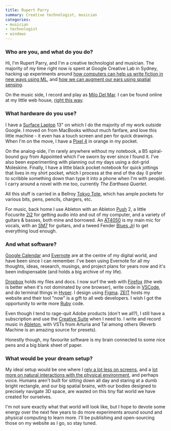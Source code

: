 ```yaml
---
title: Rupert Parry
summary: Creative technologist, musician
categories:
- musician 
- technologist
- windows
---
```


### Who are you, and what do you do?

Hi, I'm Rupert Parry, and I'm a creative technologist and musician. The majority of my time right now is spent at Google Creative Lab in Sydney, hacking up experiments around [how computers can help us write fiction in new ways using ML](https://experiments.withgoogle.com/collection/aiwriting "Experiments by Google about AI and writing."), and [how we can augment our ears using spatial sensing](https://github.com/googlecreativelab/sounds-in-space "An interactive augmented relality audio experiment.").

On the music side, I record and play as [Milo Del Mar](https://open.spotify.com/artist/0tpyii5Kh3FnDIVespCFlG "Rupert's music on Spotify."). I can be found online at my little web house, [right this way](https://www.rparry.me/ "Rupert's website.").

### What hardware do you use?

I have a [Surface Laptop][surface-laptop] 13" on which I do the majority of my work outside Google. I moved on from MacBooks without much fanfare, and love this little machine - it even has a touch screen and pen for quick drawings. When I'm on the move, I have a [Pixel 4][pixel-4] in orange in my pocket.

On the analog-side, I'm rarely anywhere without my notebook, a B5 spiral-bound guy from Appointed which I've sworn by ever since I found it. I've also been experimenting with planning out my days using a dot-grid Moleskine. Finally, I have a little black pocket notebook for quick jottings that lives in my shirt pocket, which I process at the end of the day (I prefer to scribble something down than type it into a phone when I'm with people). I carry around a novel with me too, currently _The Earthsea Quartet_.

All this stuff is carried in a Bellroy [Tokyo Tote][tokyo-tote], which has ample pockets for various bits, pens, pencils, chargers, etc.

For music, back home I use Ableton with an Ableton [Push][] 2, a little Focusrite [2i2][scarlett-2i2] for getting audio into and out of my computer, and a variety of guitars & basses, both mine and borrowed. An [AT4050][] is my main mic for vocals, with an [SM7][sm7b] for guitars, and a tweed Fender [Blues Jr][blues-junior]i to get everything loud enough.

### And what software?

[Google Calendar][google-calendar] and [Evernote][] are at the centre of my digital world, and have been since I can remember. I've been using Evernote for all my thoughts, ideas, research, musings, and project plans for years now and it's been indispensable (and holds a big archive of my life).  

[Dropbox][] holds my files and docs. I now surf the web with [Firefox][] (the web is better when it's not dominated by one browser), write code in [VSCode][visual-studio-code], and do terminal things in [Hyper][]. I design using [Figma][]. [ZEIT][] hosts my website and their tool "now" is a gift to all web developers. I wish I got the opportunity to write more [Ruby][] code.

Even though I tend to rage-quit Adobe products (don't we all?), I still have a subscription and use the [Creative Suite][creative-suite] when I need to. I write and record music in [Ableton][live], with VSTs from Arturia and Tal among others (Reverb Machine is an amazing source for presets).

Honestly though, my favourite software is my brain connected to some nice pens and a big blank sheet of paper.

### What would be your dream setup?

My ideal setup would be one where I [rely a lot less on screens](https://www.ted.com/talks/tea_uglow_an_internet_without_screens_might_look_like_this/up-next "A TED talk about the Internet without screens."), and a [lot more on natural interactions with the physical environment](http://www.nointerface.com/book/ "A book about screen saturation."), and perhaps voice. Humans aren't built for sitting down all day and staring at a dumb bright rectangle, and our big spatial brains, with our bodies designed to precisely navigate 3D space, are wasted on this tiny flat world we have created for ourselves.

I'm not sure exactly what that world will look like, but I hope to devote some energy over the next few years to do more experiments around sound and physical computing to learn more. I'll be publishing and open-sourcing those on my website as I go, so stay tuned.

[at4050]: https://www.audio-technica.com/cms/wired_mics/194ac5d60380d624/index.html "A condenser mic."
[blues-junior]: https://en.m.wikipedia.org/wiki/Fender_Blues_Junior "A guitar amp."
[creative-suite]: https://www.adobe.com/creativecloud.html "A collection of design tools."
[dropbox]: https://www.dropbox.com/ "Online syncing and storage."
[evernote]: https://evernote.com/ "Online software for capturing notes."
[figma]: https://www.figma.com/ "A collaborative design prototype service."
[firefox]: https://www.mozilla.org/en-US/firefox/new/ "A cross-platform open-source web browser."
[google-calendar]: https://en.wikipedia.org/wiki/Google_Calendar "A web-based calendar client."
[hyper]: https://hyper.is/ "A terminal emulator."
[live]: https://www.ableton.com/en/live/ "Musical creation software."
[pixel-4]: https://en.wikipedia.org/wiki/Pixel_4 "A 5.7 inch Android phone."
[push]: https://www.ableton.com/en/push/ "Unique music-making hardware."
[ruby]: https://www.ruby-lang.org/en/ "An interpreted scripting language."
[scarlett-2i2]: https://www.amazon.com/Focusrite-2i2-USB-Recording-Interface/dp/B005OZE9SA "A USB audio interface."
[sm7b]: http://www.shure.com/americas/products/microphones/sm/sm7b-vocal-microphone "A dynamic microphone."
[surface-laptop]: https://en.wikipedia.org/wiki/Surface_Laptop "A 13.5 inch PC laptop."
[tokyo-tote]: https://bellroy.com/products/tokyo-tote/ripstop_recycled/forest "A tote bag."
[visual-studio-code]: https://code.visualstudio.com/ "A development IDE."
[zeit]: https://zeit.co/  "A hosting service."
